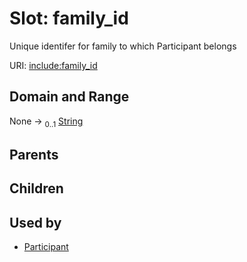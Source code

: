 
# Slot: family_id


Unique identifer for family to which Participant belongs

URI: [include:family_id](https://w3id.org/include/family_id)


## Domain and Range

None &#8594;  <sub>0..1</sub> [String](types/String.md)

## Parents


## Children


## Used by

 * [Participant](Participant.md)
